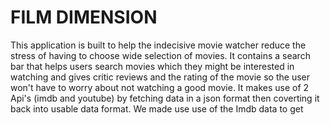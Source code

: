 # FILM DIMENSION

This application is built to help the indecisive movie watcher reduce the stress of having to choose wide selection of movies. It contains a search bar that helps users search movies which they might be interested in watching and gives critic reviews and the rating of the movie so the user won't have to worry about not watching a good movie. It makes use of 2 Api's (imdb and youtube) by fetching data in a json format then coverting it back into usable data format. We made use use of the Imdb data to get 
